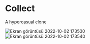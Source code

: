 # Collect
A hypercasual clone

![Ekran görüntüsü 2022-10-02 173530](https://user-images.githubusercontent.com/73240379/193459723-7d9846de-f675-41e3-a9bf-6f6605b9f440.png)
![Ekran görüntüsü 2022-10-02 173540](https://user-images.githubusercontent.com/73240379/193459727-b301a663-4a26-41a6-9eaa-c731b0af386e.png)
